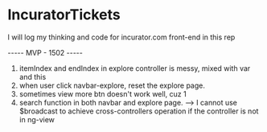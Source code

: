 # IncuratorTickets
I will log my thinking and code for incurator.com front-end in this rep

----- MVP - 1502 -----
1. itemIndex and endIndex in explore controller is messy, mixed with var and this
2. when user click navbar-explore, reset the explore page.
3. sometimes view more btn doesn't work well, cuz 1
4. search function in both navbar and explore page. 
   --> I cannot use $broadcast to achieve cross-controllers operation if the controller is not in ng-view
